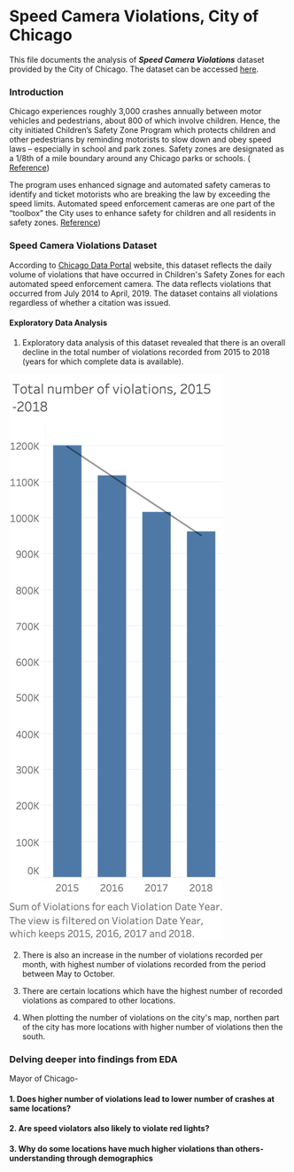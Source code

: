 # Speed Camera Violations, City of Chicago 

This file documents the analysis of **_Speed Camera Violations_** dataset provided by the City of Chicago. 
The dataset can be accessed [here](https://data.cityofchicago.org/Transportation/Speed-Camera-Violations/hhkd-xvj4).


### Introduction
Chicago experiences roughly 3,000 crashes annually between motor vehicles and pedestrians, about 800 of which involve children. Hence, the city initiated Children’s Safety Zone Program which protects children and other pedestrians by reminding motorists to slow down and obey speed laws – especially in school and park zones. 
Safety zones are designated as a 1/8th of a mile boundary around any Chicago parks or schools. ( [Reference](https://www.chicago.gov/city/en/depts/cdot/supp_info/children_s_safetyzoneporgramautomaticspeedenforcement.html))

The program uses enhanced signage and automated safety cameras to identify and ticket motorists who are breaking the law by exceeding the speed limits. Automated speed enforcement cameras are one part of the “toolbox” the City uses to enhance safety for children and all residents in safety zones. [Reference](https://www.chicago.gov/city/en/depts/cdot/supp_info/children_s_safetyzoneporgramautomaticspeedenforcement.html))

### Speed Camera Violations Dataset
According to [Chicago Data Portal](https://data.cityofchicago.org/Transportation/Speed-Camera-Violations/hhkd-xvj4) website, this dataset reflects the daily volume of violations that have occurred in Children's Safety Zones for each automated speed enforcement camera. The data reflects violations that occurred from July 2014 to April, 2019. The dataset contains all violations regardless of whether a citation was issued.

#### Exploratory Data Analysis

1. Exploratory data analysis of this dataset revealed that there is an overall decline in the total number of violations recorded from 2015 to 2018 (years for which complete data is available). 

![](SpeedCameraViolations.png)

2. There is also an increase in the number of violations recorded per month, with highest number of violations recorded from the period between May to October.

3. There are certain locations which have the highest number of recorded violations as compared to other locations.

4. When plotting the number of violations on the city's map, northen part of the city has more locations with higher number of violations then the south.

### Delving deeper into findings from EDA
Mayor of Chicago- 

#### 1. Does higher number of violations lead to lower number of crashes at same locations?

#### 2. Are speed violators also likely to violate red lights?

#### 3. Why do some locations have much higher violations than others- understanding through demographics
